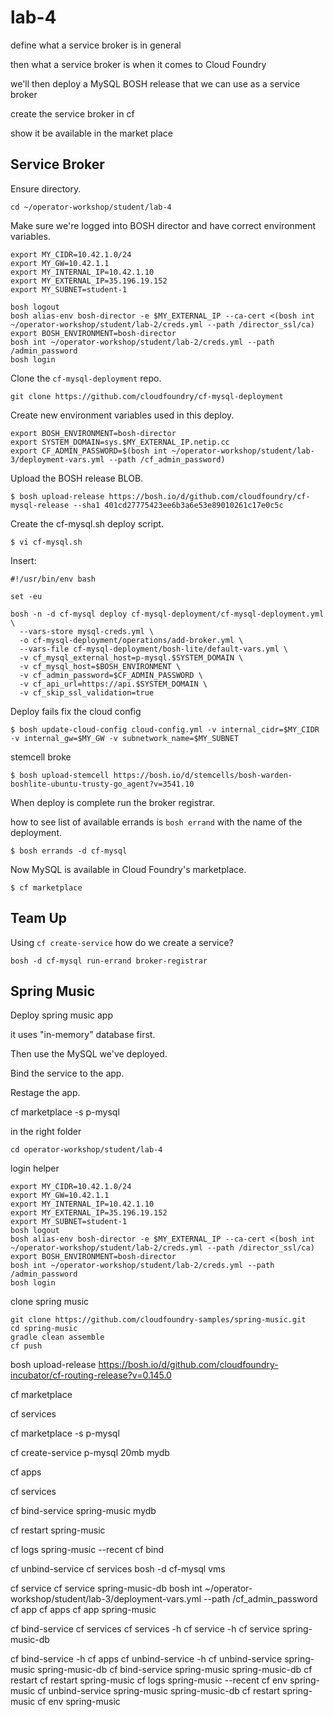 # lab-4

define what a service broker is in general

then what a service broker is when it comes to Cloud Foundry

we'll then deploy a MySQL BOSH release that we can use as a service broker

create the service broker in cf

show it be available in the market place

## Service Broker

Ensure directory.

```
cd ~/operator-workshop/student/lab-4
```

Make sure we're logged into BOSH director and have correct environment variables.

```
export MY_CIDR=10.42.1.0/24
export MY_GW=10.42.1.1
export MY_INTERNAL_IP=10.42.1.10
export MY_EXTERNAL_IP=35.196.19.152
export MY_SUBNET=student-1

bosh logout
bosh alias-env bosh-director -e $MY_EXTERNAL_IP --ca-cert <(bosh int ~/operator-workshop/student/lab-2/creds.yml --path /director_ssl/ca)
export BOSH_ENVIRONMENT=bosh-director
bosh int ~/operator-workshop/student/lab-2/creds.yml --path /admin_password
bosh login
```

Clone the `cf-mysql-deployment` repo.

```
git clone https://github.com/cloudfoundry/cf-mysql-deployment
```

Create new environment variables used in this deploy.

```
export BOSH_ENVIRONMENT=bosh-director
export SYSTEM_DOMAIN=sys.$MY_EXTERNAL_IP.netip.cc
export CF_ADMIN_PASSWORD=$(bosh int ~/operator-workshop/student/lab-3/deployment-vars.yml --path /cf_admin_password)
```

Upload the BOSH release BLOB.

```
$ bosh upload-release https://bosh.io/d/github.com/cloudfoundry/cf-mysql-release --sha1 401cd27775423ee6b3a6e53e89010261c17e0c5c
```

Create the cf-mysql.sh deploy script.

```
$ vi cf-mysql.sh
```

Insert:

```
#!/usr/bin/env bash

set -eu

bosh -n -d cf-mysql deploy cf-mysql-deployment/cf-mysql-deployment.yml \
  --vars-store mysql-creds.yml \
  -o cf-mysql-deployment/operations/add-broker.yml \
  --vars-file cf-mysql-deployment/bosh-lite/default-vars.yml \
  -v cf_mysql_external_host=p-mysql.$SYSTEM_DOMAIN \
  -v cf_mysql_host=$BOSH_ENVIRONMENT \
  -v cf_admin_password=$CF_ADMIN_PASSWORD \
  -v cf_api_url=https://api.$SYSTEM_DOMAIN \
  -v cf_skip_ssl_validation=true
```

Deploy fails
fix the cloud config


```
$ bosh update-cloud-config cloud-config.yml -v internal_cidr=$MY_CIDR -v internal_gw=$MY_GW -v subnetwork_name=$MY_SUBNET
```

stemcell broke

```
$ bosh upload-stemcell https://bosh.io/d/stemcells/bosh-warden-boshlite-ubuntu-trusty-go_agent?v=3541.10
```

When deploy is complete run the broker registrar.

how to see list of available errands is `bosh errand` with the name of the deployment.

```
$ bosh errands -d cf-mysql
```

Now MySQL is available in Cloud Foundry's marketplace.

```
$ cf marketplace
```

## Team Up


Using `cf create-service` how do we create a service?




```
bosh -d cf-mysql run-errand broker-registrar
```

## Spring Music

Deploy spring music app

it uses "in-memory" database first.

Then use the MySQL we've deployed.

Bind the service to the app.

Restage the app.

cf marketplace -s p-mysql




in the right folder

```
cd operator-workshop/student/lab-4
```

login helper

```
export MY_CIDR=10.42.1.0/24
export MY_GW=10.42.1.1
export MY_INTERNAL_IP=10.42.1.10
export MY_EXTERNAL_IP=35.196.19.152
export MY_SUBNET=student-1
bosh logout
bosh alias-env bosh-director -e $MY_EXTERNAL_IP --ca-cert <(bosh int ~/operator-workshop/student/lab-2/creds.yml --path /director_ssl/ca)
export BOSH_ENVIRONMENT=bosh-director
bosh int ~/operator-workshop/student/lab-2/creds.yml --path /admin_password
bosh login
```

clone spring music

```
git clone https://github.com/cloudfoundry-samples/spring-music.git
cd spring-music
gradle clean assemble
cf push
```



bosh upload-release https://bosh.io/d/github.com/cloudfoundry-incubator/cf-routing-release?v=0.145.0

cf marketplace

cf services

cf marketplace -s p-mysql

cf create-service p-mysql 20mb mydb

cf apps

cf services

cf bind-service spring-music mydb

cf restart spring-music

cf logs spring-music --recent
cf bind

cf unbind-service
cf services
bosh -d cf-mysql vms

cf service
cf service spring-music-db
bosh int ~/operator-workshop/student/lab-3/deployment-vars.yml --path /cf_admin_password
cf app
cf apps
cf app spring-music

cf bind-service
cf services
cf services -h
cf service -h
cf service spring-music-db

cf bind-service -h
cf apps
cf unbind-service -h
cf unbind-service spring-music spring-music-db
cf bind-service spring-music spring-music-db
cf restart
cf restart spring-music
cf logs spring-music --recent
cf env spring-music
cf unbind-service spring-music spring-music-db
cf restart spring-music
cf env spring-music
